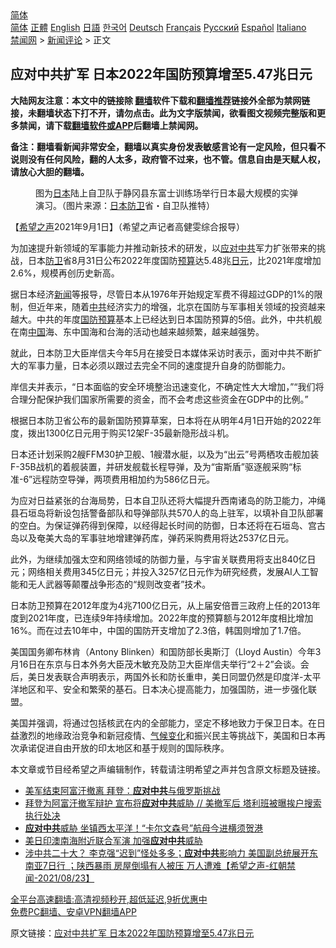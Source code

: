  <!-- 面包屑导航 --> <div class="breadcrumb"><!-- GTranslate: https://gtranslate.io/ -->  <div class="switcher notranslate">  <div class="selected">  <a href="#" onclick="return false;"> 简体</a>  </div>  <div class="option">  <a href="https://www.bannedbook.org" onclick="doGTranslate('zh-CN|zh-CN');jQuery('div.switcher div.selected a').html(jQuery(this).html());return false;" title="简体中文" class="nturl selected"> 简体</a>  <a href="https://www.bannedbook.org/zh-tw/" onclick="doGTranslate('zh-CN|zh-TW');jQuery('div.switcher div.selected a').html(jQuery(this).html());return false;" title="繁體中文" class="nturl"> 正體</a>  <a href="https://www.bannedbook.org/en/" onclick="doGTranslate('zh-CN|en');jQuery('div.switcher div.selected a').html(jQuery(this).html());return false;" title="English" class="nturl"> English</a>  <a href="https://www.bannedbook.org/ja/" onclick="doGTranslate('zh-CN|ja');jQuery('div.switcher div.selected a').html(jQuery(this).html());return false;" title="日本語" class="nturl"> 日語</a>  <a href="https://www.bannedbook.org/ko/" onclick="doGTranslate('zh-CN|ko');jQuery('div.switcher div.selected a').html(jQuery(this).html());return false;" title="한국어" class="nturl"> 한국어</a>  <a href="https://www.bannedbook.org/de/" onclick="doGTranslate('zh-CN|de');jQuery('div.switcher div.selected a').html(jQuery(this).html());return false;" title="Deutsch" class="nturl"> Deutsch</a>  <a href="https://www.bannedbook.org/fr/" onclick="doGTranslate('zh-CN|fr');jQuery('div.switcher div.selected a').html(jQuery(this).html());return false;" title="Français" class="nturl"> Français</a>  <a href="https://www.bannedbook.org/ru/" onclick="doGTranslate('zh-CN|ru');jQuery('div.switcher div.selected a').html(jQuery(this).html());return false;" title="Русский" class="nturl"> Русский</a>  <a href="https://www.bannedbook.org/es/" onclick="doGTranslate('zh-CN|es');jQuery('div.switcher div.selected a').html(jQuery(this).html());return false;" title="Español" class="nturl"> Español</a>  <a href="https://www.bannedbook.org/it/" onclick="doGTranslate('zh-CN|it');jQuery('div.switcher div.selected a').html(jQuery(this).html());return false;" title="Italiano" class="nturl"> Italiano</a>  </div>  </div>      <div class='breadcrumb-sub'><!-- Breadcrumb NavXT 6.3.0 --> <a href="https://www.bannedbook.org/" class="home">禁闻网</a> &gt; <a href="https://www.bannedbook.org/bnews/comments/" class="category">新闻评论</a> &gt; 正文</div></div><h2>应对中共扩军 日本2022年国防预算增至5.47兆日元</h2> <p class="notice"><b>大陆网友注意：本文中的链接除 <a href="https://github.com/bannedbook/fanqiang" >翻墙</a>软件下载和<a href="https://github.com/killgcd/justmysocks/blob/master/README.md">翻墙推荐</a>链接外全部为禁网链接，未翻墙状态下打不开，请勿点击。此为文字版禁闻，欲看图文视频完整版和更多禁闻，请下载<a href="https://github.com/bannedbook/fanqiang">翻墙软件或APP</a>后翻墙上禁闻网。</p><p>备注：翻墙看新闻非常安全，翻墙以真实身份发表敏感言论有一定风险，但只看不说则没有任何风险，翻的人太多，政府管不过来，也不管。信息自由是天赋人权，请放心大胆的翻墙。</b></p>  <div class="entry"> <figure> <p><figcaption>图为<a href="https://www.bannedbook.org/bnews/tag/%e6%97%a5%e6%9c%ac/" class="st_tag internal_tag" rel="tag" title="标签 日本 下的日志">日本</a>陆上自卫队于静冈县东富士训练场举行日本最大规模的实弹演习。（图片来源：<a href="https://www.bannedbook.org/bnews/tag/%E6%97%A5%E6%9C%AC%E9%98%B2%E5%8D%AB/" class="st_tag internal_tag" rel="tag" title="标签 日本防卫 下的日志">日本防卫</a>省・自卫队推特）</figcaption></figure> <p>【<span class='wp_keywordlink_affiliate'><a href="https://www.soundofhope.org" title="希望之声" target="_blank">希望之声</a></span>2021年9月1日】（希望之声记者高健雯综合报导）</p> <p>为加速提升新领域的军事能力并推动新技术的研发，以<a href="https://www.bannedbook.org/bnews/tag/%E5%BA%94%E5%AF%B9%E4%B8%AD%E5%85%B1/" class="st_tag internal_tag" rel="tag" title="标签 应对中共 下的日志">应对中共</a>军力扩张带来的挑战，日本<a href="https://www.bannedbook.org/bnews/tag/%E9%98%B2%E5%8D%AB/" class="st_tag internal_tag" rel="tag" title="标签 防卫 下的日志">防卫</a>省8月31日公布2022年度国防<a href="https://www.bannedbook.org/bnews/tag/%E9%A2%84%E7%AE%97/" class="st_tag internal_tag" rel="tag" title="标签 预算 下的日志">预算</a>达5.48兆<a href="https://www.bannedbook.org/bnews/tag/%E6%97%A5%E5%85%83/" class="st_tag internal_tag" rel="tag" title="标签 日元 下的日志">日元</a>，比2021年度增加2.6%，规模再创历史新高。</p> <p>据日本经济<span class='wp_keywordlink_affiliate'><a href="https://www.bannedbook.org/" title="新闻">新闻</a></span>等报导，尽管日本从1976年开始规定军费不得超过GDP的1%的限制，但近年来，随着<a href="https://www.bannedbook.org/bnews/tag/%e4%b8%ad%e5%85%b1/" class="st_tag internal_tag" rel="tag" title="标签 中共 下的日志">中共</a>经济实力的增强，北京在国防与军事相关领域的投资越来越大。中共的年度<a href="https://www.bannedbook.org/bnews/tag/%E5%9B%BD%E9%98%B2%E9%A2%84%E7%AE%97/" class="st_tag internal_tag" rel="tag" title="标签 国防预算 下的日志">国防预算</a>基本上已经达到日本国防预算的5倍。此外，中共机舰在南<span class='wp_keywordlink_affiliate'><a href="https://www.bannedbook.org/" title="中国" target="_blank">中国</a></span>海、东中国海和台海的活动也越来越频繁，越来越强势。</p>  <p>就此，日本防卫大臣岸信夫今年5月在接受日本媒体采访时表示，面对中共不断扩大的军事力量，日本必须以跟过去完全不同的速度提升自身的防御能力。</p> <p>岸信夫并表示，“日本面临的安全环境整治迅速变化，不确定性大大增加，”“我们将合理分配保护我们国家所需要的资金，而不会考虑这些资金在GDP中的比例。”</p> <p>根据日本防卫省公布的最新国防预算草案，日本将在从明年4月1日开始的2022年度，拨出1300亿日元用于购买12架F-35最新隐形战斗机。</p>  <p>日本还计划采购2艘FFM30护卫舰、1艘潜水艇，以及为“出云”号两栖攻击舰加装F-35B战机的着舰装置，并研发舰载长程导弹，及为“宙斯盾”驱逐舰采购“标准-6”远程防空导弹，两项费用相加约为586亿日元。</p> <p>为应对日益紧张的台海局势，日本自卫队还将大幅提升西南诸岛的防卫能力，冲绳县石垣岛将新设包括警备部队和导弹部队共570人的岛上驻军，以填补自卫队部署的空白。为保证弹药得到保障，以经得起长时间的防御，日本还将在石垣岛、宫古岛以及奄美大岛的军事驻地增建弹药库，弹药采购费用将达2537亿日元。</p> <p>此外，为继续加强太空和网络领域的防御力量，与宇宙关联费用将支出840亿日元；网络相关费用345亿日元；并投入3257亿日元作为研究经费，发展AI人工智能和无人武器等颠覆战争形态的“规则改变者”技术。</p>  <p>日本防卫预算在2012年度为4兆7100亿日元，从上届安倍晋三政府上任的2013年度到2021年度，已连续9年持续增加。2022年度的预算额与2012年度相比增加16%。而在过去10年中，中国的国防开支增加了2.3倍，韩国则增加了1.7倍。</p> <p>美国国务卿布林肯（Antony Blinken）和国防部长奥斯汀（Lloyd Austin）今年3月16日在东京与日本外务大臣茂木敏充及防卫大臣岸信夫举行“2＋2”会谈。会后，美日发表联合声明表示，两国外长和防长重申，美日同盟仍然是印度洋-太平洋地区和平、安全和繁荣的基石。日本决心提高能力，加强国防，进一步强化联盟。</p> <p>美国并强调，将通过包括核武在内的全部能力，坚定不移地致力于保卫日本。在日益激烈的地缘政治竞争和新冠疫情、<span class='wp_keywordlink'><a href="https://www.bannedbook.org/bnews/ssgc/20180904/993719.html" title="《魔鬼在统治着我们的世界(23)：环保主义(上)》" target="_blank">气候变化</a></span>和振兴民主等挑战下，美国和日本再次承诺促进自由开放的印太地区和基于规则的国际秩序。</p>  <p>本文章或节目经希望之声编辑制作，转载请注明希望之声并包含原文标题及链接。 </p> <ul class='op-related-articles' title='相关阅读'> <li><a href='https://www.bannedbook.org/bnews/bannedvideo/20210901/1616973.html' target='_blank'>美军结束阿富汗撤离 拜登：<b>应对中共</b>与俄罗斯挑战</a></li> <li><a href='https://www.bannedbook.org/bnews/bannedvideo/20210901/1616956.html' target='_blank'>拜登为阿富汗撤军辩护 宣布将<b>应对中共</b>威胁 //  美撤军后 塔利班被曝挨户搜索执行处决</a></li> <li><a href='https://www.bannedbook.org/bnews/cnnews/20210828/1614972.html' target='_blank'><b>应对中共</b>威胁 坐镇西太平洋！“卡尔文森号”航母今进横须贺港</a></li> <li><a href='https://www.bannedbook.org/bnews/comments/20210827/1614176.html' target='_blank'>美日印澳南海附近联合军演 加强<b>应对中共</b>威胁</a></li> <li><a href='https://www.bannedbook.org/bnews/comments/20210824/1612070.html' target='_blank'>涉中共二十大？  李克强“迟到”怪处多多；<b>应对中共</b>影响力  美国副总统展开东南亚7日行 ；陕西暴雨 房屋倒塌有人被压 万人遭难【希望之声-红朝禁闻-2021/08/23】</a></li> </ul> <p class="texttj"> <a href="https://github.com/bannedbook/fanqiang/wiki/V2ray%E6%9C%BA%E5%9C%BA" target="_blank">全平台高速翻墙:高清视频秒开,超低延迟,9折优惠中</a><br/> <a href="https://github.com/bannedbook/fanqiang/wiki/%E7%A6%81%E9%97%BB%E7%BD%91%E5%AE%89%E5%8D%93%E7%BF%BB%E5%A2%99%E6%96%B0%E9%97%BBAPP" target="_blank">免费PC翻墙、安卓VPN翻墙APP</a></p><p>原文链接：<a class="src_link"  href="https://www.soundofhope.org/post/540722" target="_blank">应对中共扩军 日本2022年国防预算增至5.47兆日元</a></p><a name='sharetosocial'></a>  <div style="margin-bottom:5px;padding-bottom:5px;clear:both"> <div id="archive-pix-1" class="banner-ads"> <!-- AuctionX Display platform tag START --> <div id="26318x728x90x621x_ADSLOT2" clicktrack="%%CLICK_URL_ESC%%"></div> <!-- AuctionX Display platform tag END --> </div> <div id="archive-pix-2" class="banner-ads"> <!-- AuctionX Display platform tag START --> <div id="26315x300x250x621x_ADSLOT2" clicktrack="%%CLICK_URL_ESC%%"></div> <!-- AuctionX Display platform tag END --> </div> </div>  <div id="archive-pix-1" class="banner-ads"> <!-- AuctionX Display platform tag START --> <div id="26318x728x90x621x_ADSLOT3" clicktrack="%%CLICK_URL_ESC%%"></div> <!-- AuctionX Display platform tag END --> </div> </div><!--END ENTRY--> 